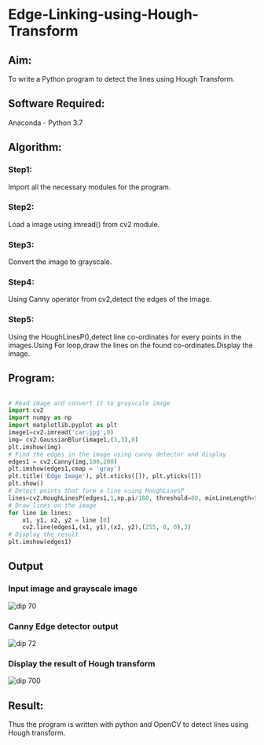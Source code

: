 # Edge-Linking-using-Hough-Transform
## Aim:
To write a Python program to detect the lines using Hough Transform.

## Software Required:
Anaconda - Python 3.7

## Algorithm:
### Step1:
Import all the necessary modules for the program.

### Step2:
Load a image using imread() from cv2 module.

### Step3:
Convert the image to grayscale.

### Step4:
Using Canny operator from cv2,detect the edges of the image.

### Step5:
Using the HoughLinesP(),detect line co-ordinates for every points in the images.Using For loop,draw the lines on the found co-ordinates.Display the image.


## Program:
```Python

# Read image and convert it to grayscale image
import cv2
import numpy as np
import matplotlib.pyplot as plt
image1=cv2.imread('car.jpg',0)
img= cv2.GaussianBlur(image1,(3,3),0)
plt.imshow(img)
# Find the edges in the image using canny detector and display
edges1 = cv2.Canny(img,100,200)
plt.imshow(edges1,cmap = 'gray')
plt.title('Edge Image'), plt.xticks([]), plt.yticks([])
plt.show()
# Detect points that form a line using HoughLinesP
lines=cv2.HoughLinesP(edges1,1,np.pi/180, threshold=80, minLineLength=50,maxLineGap=250)
# Draw lines on the image
for line in lines:
    x1, y1, x2, y2 = line [0] 
    cv2.line(edges1,(x1, y1),(x2, y2),(255, 0, 0),3)
# Display the result
plt.imshow(edges1)
```
## Output

### Input image and grayscale image

![dip 70](https://user-images.githubusercontent.com/75235209/168830961-0e28cd13-e6bd-4f60-86b0-7b733a941c62.PNG)


### Canny Edge detector output

![dip 72](https://user-images.githubusercontent.com/75235209/168831014-fae98c6d-87d3-4dba-9591-d0fbc488a5bb.PNG)


### Display the result of Hough transform

![dip 700](https://user-images.githubusercontent.com/75235209/168831077-17a76a47-33d0-49a4-864f-e4701c1a8ecb.PNG)

## Result:
Thus the program is written with python and OpenCV to detect lines using Hough transform. 
